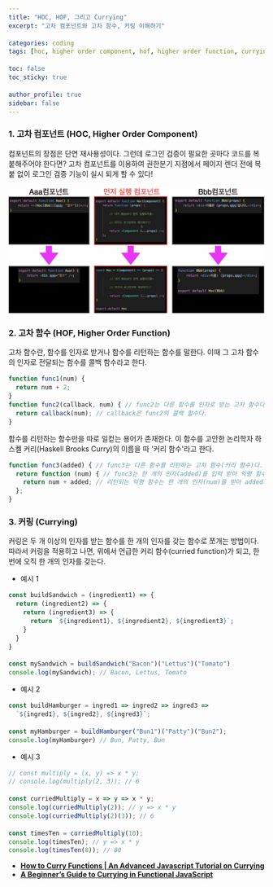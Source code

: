 ```yaml
---
title: "HOC, HOF, 그리고 Currying"
excerpt: "고차 컴포넌트와 고차 함수, 커링 이해하기"

categories: coding
tags: [hoc, higher order component, hof, higher order function, currying]

toc: false
toc_sticky: true

author_profile: true
sidebar: false
---
```


### 1. 고차 컴포넌트 (HOC, Higher Order Component)
컴포넌트의 장점은 단연 재사용성이다. 그런데 로그인 검증이 필요한 곳마다 코드를 복붙해주어야 한다면? 고차 컴포넌트를 이용하여 권한분기 지점에서 페이지 렌더 전에 복붙 없이 로그인 검증 기능이 실시 되게 할 수 있다!

![hoc](\assets/images/hoc/hoc.jpeg)


### 2. 고차 함수 (HOF, Higher Order Function)
고차 함수란, 함수를 인자로 받거나 함수를 리턴하는 함수를 말한다. 이때 그 고차 함수의 인자로 전달되는 함수를 콜백 함수라고 한다.

```javascript
function func1(num) {
  return num + 2;
}
function func2(callback, num) { // func2는 다른 함수를 인자로 받는 고차 함수다.
  return callback(num); // callback은 func2의 콜백 함수다.
}
```

함수를 리턴하는 함수만을 따로 일컫는 용어가 존재한다. 이 함수를 고안한 논리학자 하스켈 커리(Haskell Brooks Curry)의 이름을 따 '커리 함수'라고 한다.

```javascript
function func3(added) { // func3는 다른 함수를 리턴하는 고차 함수(커리 함수)다.
  return function (num) { // func3는 한 개의 인자(added)를 입력 받아 익명 함수를 리턴한다.
    return num + added; // 리턴되는 익명 함수는 한 개의 인자(num)을 받아 added와 더한 값을 리턴한다.
  };
}
```


### 3. 커링 (Currying)
커링은 두 개 이상의 인자를 받는 함수를 한 개의 인자를 갖는 함수로 쪼개는 방법이다. 따라서 커링을 적용하고 나면, 위에서 언급한 커리 함수(curried function)가 되고, 한 번에 오직 한 개의 인자를 갖는다.

- 예시 1
```javascript
const buildSandwich = (ingredient1) => {
  return (ingredient2) => {
    return (ingredient3) => {
      return `${ingredient1}, ${ingredient2}, ${ingredient3}`;
    }
  }
}

const mySandwich = buildSandwich("Bacon")("Lettus")("Tomato")
console.log(mySandwich); // Bacon, Lettus, Tomato
```

- 예시 2
```javascript
const buildHamburger = ingred1 => ingred2 => ingred3 =>
  `${ingred1}, ${ingred2}, ${ingred3}`;

const myHamburger = buildHamburger("Bun1")("Patty")("Bun2");
console.log(myHamburger) // Bun, Patty, Bun
```

- 예시 3
```javascript
// const multiply = (x, y) => x * y;
// console.log(multiply(2, 3)); // 6

const curriedMultiply = x => y => x * y;
console.log(curriedMultiply(2)); // y => x * y
console.log(curriedMultiply(2)(3)); // 6

const timesTen = curriedMultiply(10);
console.log(timesTen); // y => x * y
console.log(timesTen(8)); // 80
```

- [**How to Curry Functions | An Advanced Javascript Tutorial on Currying**](https://www.youtube.com/watch?v=I4MebkHvj8g&ab_channel=DaveGray)
- [**A Beginner’s Guide to Currying in Functional JavaScript**](https://www.sitepoint.com/currying-in-functional-javascript/)